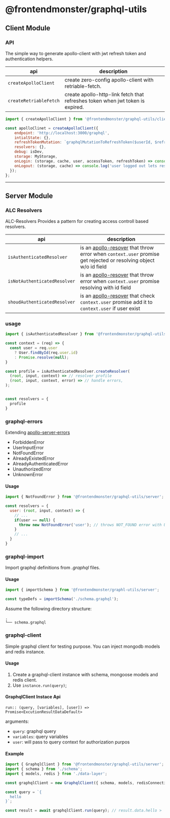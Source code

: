# @frontendmonster/graphql-utils

## Client Module

### API

The simple way to generate apollo-client with jwt refresh token and authentication helpers.

| api                    | description |
| ---                    | ---         |
|`createApolloClient`    | create zero-config apollo-client with retriable-fetch.|
|`createRetriableFetch`  | create apollo-http-link fetch that refreshes token when jwt token is expired. |

```javascript
import { createApolloClient } from '@frontendmonster/graphql-utils/client';

const apolloClinet = createApolloClient({
    endpoint: 'http://localhost:3000/graphql',
    intialState: {},
    refreshTokenMutation: `graphqlMutationToRefreshToken($userId, $refreshToken) { token, refreshToken } `,
    resolvers: {},
    debug: isDev,
    storage: MyStorage,
    onLogin: (storage, cache, user, accessToken, refreshToken) => console.log(`${user} logged in let's save that on storage and update apollo-cache.`),
    onLogout: (storage, cache) => console.log('user logged out lets reset the apollo-cache and storage'),
  });
};
```

---

## Server Module

### ALC Resolvers

ALC-Resolvers Provides a pattern for creating access controll based resolvers.

| api                         | description |
| ---                         | ---         |
|`isAuthenticatedResolver`    | is an [apollo-resover](https://github.com/thebigredgeek/apollo-resolvers) that throw error when `context.user` promise get rejected or resolving object w/o id field |
|`isNotAuthenticatedResolver` | is an [apollo-resover](https://github.com/thebigredgeek/apollo-resolvers) that throw error when `context.user` promise resolving with id field |
|`shoudAuthenticatedResolver` | is an [apollo-resover](https://github.com/thebigredgeek/apollo-resolvers) that check `context.user` promise add it to `context.user` if user exist |

### usage

```javascript
import { isAuthenticatedResolver } from '@frontendmonster/graphql-utils/server';

const context = (req) => {
  const user = req.user
    ? User.findById(req.user.id)
    : Promise.resolve(null);
}

const profile = isAuthenticatedResolver.createResolver(
  (root, input, context) => // resolver profile
  (root, input, context, error) => // handle errors,
);


const resolvers = {
  profile
}
```

### graphql-errors

Extending [apollo-server-errors](https://github.com/apollographql/apollo-server/tree/master/packages/apollo-server-errors)

* ForbiddenError
* UserInputError
* NotFoundError
* AlreadyExistedError
* AlreadyAuthenticatedError
* UnauthorizedError
* UnknownError

#### Usage

```javascript
import { NotFoundError } from '@frontendmonster/graphql-utils/server';

const resolvers = {
  user: (root, input, context) => {
    // ...
    if(user == null) {
      throw new NotFoundError('user'); // throws NOT_FOUND error with UserNotFound message
    }
    // ...
  }
}
```

### graphql-import

Import graphql definitions from _.graphql_ files.

#### Usage

```javascript
import { importSchema } from '@frontendmonster/graphl-utils/server';

const typeDefs = importSchema('./schema.graphql');
```

Assume the following directory structure:

```
.
└── schema.graphql
```

### graphql-client

Simple graphql client for testing purpose.
You can inject mongodb models and redis instance.

#### Usage

1. Create a graphql-client instance with schema, mongoose models and redis client.
2. Use `instance.run(query)`;

#### GraphqlClient Instace Api

`run:: (query, [variables], [user]) => Promise<ExcutionResultDataDefault>`

arguments:

* `query`: graphql query
* `variables`: query variables
* `user`: will pass to query context for authorization purpos

#### Example

```javascript
import { GraphqlClient } from '@frontendmonster/graphql-utils/server';
import { schema } from './schema';
import { models, redis } from './data-layer';

const graphqlClient = new GraphqlClient({ schema, models, redisConnection });

const query = `{
  hello
}`;

const result = await graphqlClient.run(query); // result.data.hello > 'world'

```
